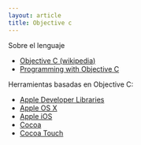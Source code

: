 ```yaml
---
layout: article
title: Objective c
---
```

Sobre el lenguaje

-   [Objective C (wikipedia)](http://en.wikipedia.org/wiki/Objective-C)
-   [Programming with Objective C](http://developer.apple.com/library/mac/#documentation/Cocoa/Conceptual/ProgrammingWithObjectiveC/Introduction/Introduction.html)

Herramientas basadas en Objective C:

-   [Apple Developer Libraries](http://developer.apple.com/library/mac/navigation/)
-   [Apple OS X](http://www.apple.com/osx/)
-   [Apple iOS](http://www.apple.com/ios/)
-   [Cocoa](https://developer.apple.com/technologies/mac/cocoa.html)
-   [Cocoa Touch](https://developer.apple.com/technologies/ios/cocoa-touch.html)

